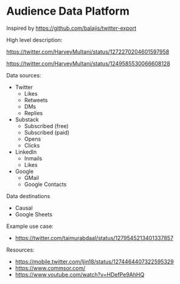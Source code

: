 # Audience Data Platform

Inspired by https://github.com/balajis/twitter-export

High level description: 

https://twitter.com/HarveyMultani/status/1272270204601597958

https://twitter.com/HarveyMultani/status/1249585530066608128

Data sources:

 - Twitter 
	 - Likes
	 - Retweets
	 - DMs
	 - Replies
 - Substack
	 - Subscribed (free)
	 - Subscribed (paid)
	 - Opens
	 - Clicks
 - LinkedIn
	 - Inmails
	 - Likes
 - Google
	 - GMail
	 - Google Contacts

Data destinations
 - Causal
 - Google Sheets

Example use case:
 - https://twitter.com/taimurabdaal/status/1279545213401337857

Resources:

 - https://mobile.twitter.com/ljin18/status/1274464407322595329
 - https://www.commsor.com/
 - https://www.youtube.com/watch?v=HDefPe9AhHQ

<!--stackedit_data:
eyJoaXN0b3J5IjpbLTE4NTczMjI4MjcsLTE5NDE4Njk1MDJdfQ
==
-->
